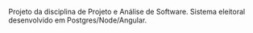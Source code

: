 Projeto da disciplina de Projeto e Análise de Software. Sistema eleitoral desenvolvido em Postgres/Node/Angular.